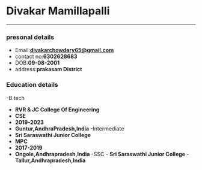 # Divakar Mamillapalli
-----------------------------
### presonal details
  - Email:**divakarchowdary65@gmail.com**
  - contact no:**6302628683**
  - DOB:**09-08-2001**
  - address:**prakasam District**
  
 ### Education details
 -B.tech
   - **RVR & JC College Of Engineering**
   - **CSE**
   - **2019-2023**
   - **Guntur,AndhraPradesh,India**
 -Intermediate
   - **Sri Saraswathi Junior College**
   - **MPC**
   - **2017-2019**
   - **Ongole,Andhrapradesh,India**
  -SSC
    - **Sri Saraswathi Junior College**
    - **Tallur,Andhrapradesh,India**
  
 
 
    
